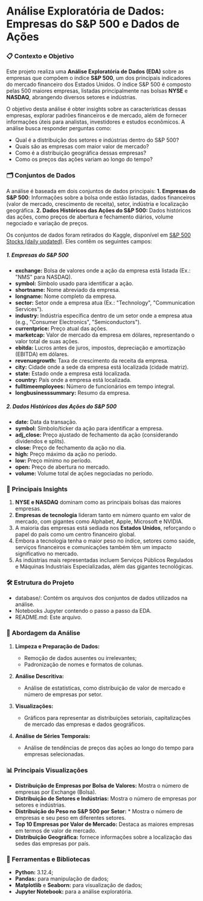 # Análise Exploratória de Dados: Empresas do S&P 500 e Dados de Ações
### 📋 Contexto e Objetivo

Este projeto realiza uma **Análise Exploratória de Dados (EDA)** sobre as empresas que compõem o índice **S&P 500**, um dos principais indicadores do mercado financeiro dos Estados Unidos. O índice S&P 500 é composto pelas 500 maiores empresas, listadas principalmente nas bolsas **NYSE** e **NASDAQ**, abrangendo diversos setores e indústrias.

O objetivo desta análise é obter insights sobre as características dessas empresas, explorar padrões financeiros e de mercado, além de fornecer informações úteis para analistas, investidores e estudos econômicos. A análise busca responder perguntas como:

* Qual é a distribuição dos setores e indústrias dentro do S&P 500?
* Quais são as empresas com maior valor de mercado?
* Como é a distribuição geográfica dessas empresas?
* Como os preços das ações variam ao longo do tempo?

### 🗂️ Conjuntos de Dados

A análise é baseada em dois conjuntos de dados principais:
**1. Empresas do S&P 500**: Informações sobre a bolsa onde estão listadas, dados financeiros (valor de mercado, crescimento de receita), setor, indústria e localização geográfica.
**2. Dados Históricos das Ações do S&P 500:** Dados históricos das ações, como preços de abertura e fechamento diários, volume negociado e variação de preços.

Os conjuntos de dados foram retirados do Kaggle, disponível em [S&P 500 Stocks (daily updated)](https://www.kaggle.com/datasets/andrewmvd/sp-500-stocks). Eles contêm os seguintes campos:

##### **1. Empresas do S&P 500** 

* **exchange:** Bolsa de valores onde a ação da empresa está listada (Ex.: "NMS" para NASDAQ).
* **symbol:** Símbolo usado para identificar a ação.
* **shortname:** Nome abreviado da empresa.
* **longname:** Nome completo da empresa.
* **sector:** Setor onde a empresa atua (Ex.: "Technology", "Communication Services").
* **industry:** Indústria específica dentro de um setor onde a empresa atua (e.g., "Consumer Electronics", "Semiconductors").
* **currentprice:** Preço atual das ações.
* **marketcap:** Valor de mercado da empresa em dólares, representando o valor total de suas ações.
* **ebitda:** Lucros antes de juros, impostos, depreciação e amortização (EBITDA) em dólares.
* **revenuegrowth:** Taxa de crescimento da receita da empresa.
* **city:** Cidade onde a sede da empresa está localizada (cidade matriz).
* **state:** Estado onde a empresa está localizada.
* **country:** País onde a empresa está localizada.
* **fulltimeemployees:** Número de funcionários em tempo integral.
* **longbusinesssummary:** Resumo da empresa. 

##### **2. Dados Históricos das Ações do S&P 500** 
* **date:** Data da transação.
* **symbol:** Símbolo/ticker da ação para identificar a empresa.
* **adj_close:** Preço ajustado de fechamento da ação (considerando dividendos e splits).
* **close:** Preço de fechamento da ação no dia.
* **high:** Preço máximo da ação no período.
* **low:** Preço mínimo no período.
* **open:** Preço de abertura no mercado.
* **volume:** Volume total de ações negociadas no período.

### 🔑 Principais Insights
1. **NYSE e NASDAQ** dominam como as principais bolsas das maiores empresas.
2. **Empresas de tecnologia** lideram tanto em número quanto em valor de mercado, com gigantes como Alphabet, Apple, Microsoft e NVIDIA.
3. A maioria das empresas está sediada nos **Estados Unidos**, reforçando o papel do país como um centro financeiro global.
4. Embora a tecnologia tenha o maior peso no índice, setores como saúde, serviços financeiros e comunicações também têm um impacto significativo no mercado.
5. As indústrias mais representadas incluem Serviços Públicos Regulados e Máquinas Industriais Especializadas, além das gigantes tecnológicas.

### 🛠️ Estrutura do Projeto
* database/: Contém os arquivos dos conjuntos de dados utilizados na análise.
* Notebooks Jupyter contendo o passo a passo da EDA.
* README.md: Este arquivo.

### 🚀 Abordagem da Análise

1. **Limpeza e Preparação de Dados:**
   - Remoção de dados ausentes ou irrelevantes;
   - Padronização de nomes e formatos de colunas.
   
2. **Análise Descritiva:**
   - Análise de estatísticas, como distribuição de valor de mercado e número de empresas por setor.
   
3. **Visualizações:**
   - Gráficos para representar as distribuições setoriais, capitalizações de mercado das empresas e dados geográficos.

4. **Análise de Séries Temporais:**
   - Análise de tendências de preços das ações ao longo do tempo para empresas selecionadas.

### 📊 Principais Visualizações

- **Distribuição de Empresas por Bolsa de Valores:** Mostra o número de empresas por Exchange (Bolsa).
- **Distribuição de Setores e Indústrias:**  Mostra o número de empresas por setores e indústrias.
- **Distribuição do Peso no S&P 500 por Setor:** * Mostra o número de empresas e seu peso em diferentes setores.
- **Top 10 Empresas por Valor de Mercado:** Destaca as maiores empresas em termos de valor de mercado.
- **Distribuição Geográfica:** fornece informações sobre a localização das sedes das empresas por país.

### 🔧 Ferramentas e Bibliotecas

- **Python:** 3.12.4;
- **Pandas:** para manipulação de dados;
- **Matplotlib** e **Seaborn:** para visualização de dados;
- **Jupyter Notebook:** para a análise exploratória.